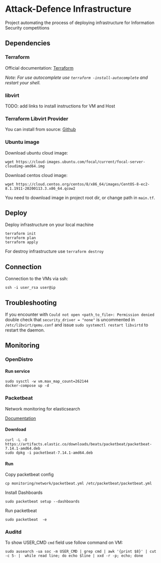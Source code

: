 # Attack-Defence Infrastructure
Project automating the process of deploying infrastructure for Information Security competitions
## Dependencies
### Terraform
Official documentation: [Terraform](https://www.terraform.io/downloads.html)

_Note: For use autocomplete use `terraform -install-autocomplete` and restart your shell._
### libvirt
TODO: add links to install instructions for VM and Host 
### Terraform Libvirt Provider
You can install from source: [Github](https://github.com/dmacvicar/terraform-provider-libvirt)
### Ubuntu image
Download ubuntu cloud image:
```
wget https://cloud-images.ubuntu.com/focal/current/focal-server-cloudimg-amd64.img
```
Download centos cloud image:
```
wget https://cloud.centos.org/centos/8/x86_64/images/CentOS-8-ec2-8.1.1911-20200113.3.x86_64.qcow2
```
You need to download image in project root dir, or change path in `main.tf`.
## Deploy
Deploy infrastructure on your local machine
```
terraform init
terraform plan
terraform apply
```
For destroy infrastructure use `terraform destroy`

## Connection
Connection to the VMs via ssh: 
```
ssh -i user_rsa user@ip
```
## Troubleshooting
If you encounter with `Could not open <path_to_file>: Permission denied` double check that `security_driver = "none"` is uncommented in `/etc/libvirt/qemu.conf` and issue `sudo systemctl restart libvirtd` to restart the daemon.

## Monitoring
### OpenDistro
#### Run service
```
sudo sysctl -w vm.max_map_count=262144
docker-compose up -d
```
### Packetbeat
Network monitoring for elasticsearch

[Documentation](https://www.elastic.co/guide/en/beats/packetbeat/current/index.html)
#### Download
```
curl -L -O https://artifacts.elastic.co/downloads/beats/packetbeat/packetbeat-7.14.1-amd64.deb
sudo dpkg -i packetbeat-7.14.1-amd64.deb
```
#### Run
Copy packetbeat config
```
cp monitoring/network/packetbeat.yml /etc/packetbeat/packetbeat.yml
```
Install Dashboards
```
sudo packetbeat setup --dashboards
```
Run packetbeat
```
sudo packetbeat  -e
```


### Auditd

To show USER_CMD `cmd` field use follow command on VM:
```
sudo ausearch -ua soc -m USER_CMD | grep cmd | awk '{print $8}' | cut -c 5- |  while read line; do echo $line | xxd -r -p; echo; done
```